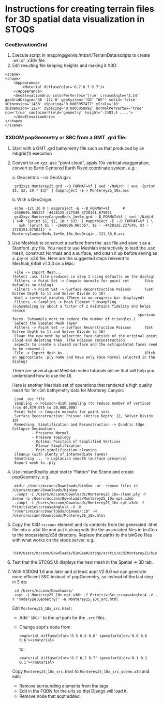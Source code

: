 Instructions for creating terrain files for 3D spatial data visualization in STOQS
==================================================================================

### GeoElevationGrid

1. Execute script in mapping@elvis:/mbari/TerrainData/scripts to create .wrl or .x3dv file
2. Edit resulting file keeping heights and making it X3D:

```
<scene>
<shape>
    <Appearance>
        <Material diffuseColor='0.7 0.7 0.7'/>
    </Appearance>
    <GeoElevationGrid colorPerVertex='true' creaseAngle='3.14' geoGridOrigin='36 -122 0' geoSystem='"GD" "WE"' solid='false' xDimension='1438' xSpacing='0.0005057477' yScale='10' zDimension='1224' zSpacing='0.0005058092' normalPerVertex='true' ccw='true' containerField='geometry' height='-2403.4 ....'>
    </GeoElevationGrid>
</shape>
</scene>
```


### X3DOM popGeometry or SRC from a GMT .grd file:

1. Start with a GMT .grd bathymetry file such as that produced by an mbgrid(1) execution

2. Convert to an xyz .asc "point cloud", apply 10x vertical exaggeration, convert to Earth Centered Earth Fixed coordinate system, e.g.:

   a. Geocentric - no GeoOrigin:

        grd2xyz Monterey25.grd --D_FORMAT=%f | sed '/NaN/d' | awk '{print $1, $2, 10 * $3}' | mapproject -E > Monterey25_10x.asc

   b. With a GeoOrigin:

        echo -121 36 0 | mapproject -E --D_FORMAT=%f      # -2660686.065357 -4428125.227549 3728191.675831
        grd2xyz MontereyCanyonBeds_1m+5m.grd --D_FORMAT=%f | sed '/NaN/d' | awk '{print $1, $2, 10 * $3}' | mapproject -E --D_FORMAT=%f | \
          awk '{print $1 - -2660686.065357, $2 - -4428125.227549, $3 - 3728191.675831}' > MontereyCanyonBeds_1m+5m_10x_GeoOrigin_-121_36_0.asc

3. Use Meshlab to construct a surface from the .asc file and save it as a Stanford .ply file.  You need to use Meshlab interactively
   to load the .asc mesh, construct Normals and a surface, and clean it up before saving as a .ply or .x3d file.  Here are the
   suggested steps relevent to Meshlab_64bit v1.3.3 on a Mac:

        File -> Import Mesh...                                      (Select .asc file produced in step 1 using defaults on the dialog)
        Filters -> Point Set -> Compute normals for point set       (Use defaults on dialog)
        Filters -> Point Set -> Surface Reconstruction Poisson      (Set Octree Depth to 11 and Solver Divide to 10)
        Wait a serveral minutes (There is no progress bar displayed)
        Filters -> Sampling -> Mesh Element Subsampling             (Subsampling by about a factor of 2 maintains fidelity and helps reduce
                                                                 spurious faces. Subsample more to reduce the number of triangles.)
        Select the Sampled Mesh layer
        Filters -> Point Set -> Surface Reconstruction Poisson      (Set Octree Depth to 11 and Solver Divide to 10)
        Clean the new mesh by selecting face outside of the original point cloud and deleting them. (The Poisson reconstruction
        expects to create a closed surface and the extrapolated faces need to be removed.)
        File -> Export Mesh As...                                   (Pick an appropriate .ply name and have only Face Normal selected in the dialog)

   There are several good Meshlab video tutorials online that will help you understand how to use the UI.

   Here is another Meshlab set of operations that rendered a high quality mesh for 1m+5m bathymetry data for Monterey Canyon:

        Load .asc file
        Sampling -> Poisson-disk Sampling (to reduce number of vertices from 49,879,075 to 20,000,000)
        Point Sets -> Compute normals for point sets
        Surface Reconstruction: Poisson (Octree Depth: 12, Solver Divide: 10)
        Remeshing, Simplification and Reconstruction -> Quadric Edge Collapse Decimation:
                - Preserve Normal
                - Preseve Topology
                - Optimal Position of Simplified Vertices
                - Planar Simplification
                - Post-simplification cleaning
        Cleanup (with plenty of intermediate saves)
        Smoothing ... -> Laplacian smooth (surface preserve)
        Export mesh to .ply

4. Use InstantReality aopt tool to "flatten" the Scene and create popGeometry, e.g.:

        mkdir /Users/mccann/Downloads/binGeo -or- remove files in /Users/mccann/Downloads/binGeo
        ./aopt -i /Users/mccann/Downloads/Monterey25_10x-clean.ply -F Scene -b /Users/mccann/Downloads/Monterey25_10x-opt.x3db
        ./aopt -i /Users/mccann/Downloads/Monterey25_10x-opt.x3db -f PrimitiveSet:creaseAngle:4 -V -K "/Users/mccann/Downloads/binGeo/:ib" -N /Users/mccann/Downloads/Monterey25_10x.html

5. Copy the X3D `<scene>` element and its contents from the generated .html file into a .x3d file and put it along with the the associated files 
   in binGeo to the stoqs/static/x3d directory.  Replace the paths to the binGeo files with what works on the stoqs server, e.g.:

        :%s#/Users/mccann/Downloads/binGeo#/stoqs/static/x3d/Monterey25/binGeo#g

6. Test that the STOQS UI displays the new mesh in the Spatial -> 3D tab.

7. With X3DOM 1.6 and later and at least aopt V2.6.0 we can generate more efficient SRC instead of popGeometry, so instead of the last step in 3 do:

        cd /Users/mccann/Downloads/
        aopt -i Monterey25_10x-opt.x3db -f PrimitiveSet:creaseAngle:4 -V -Y "nodeType(Geometry)" -N Monterey25_10x_src.html

    Edit `Monterey25_10x_src.html`:

    - Add `'SRC/'` to the url path for the `.src` files.

    - Change aopt's <material> node from:
        ```
        <material diffuseColor='0.6 0.6 0.6' specularColor='0.6 0.6 0.6'></material>
        ```
      to:
        ```
        <material diffuseColor='0.7 0.7 0.7' specularColor='0.1 0.1 0.1'></material>
        ```

    Copy `Monterey25_10x_src.html` to `Monterey25_10x_src_scene.x3d` and edit:

    - Remove surrounding elements from the <scene> tags
    - Edit in the FQDN for the urls so that Django will load it.
    - Remove <viewpoint> node that aopt added

